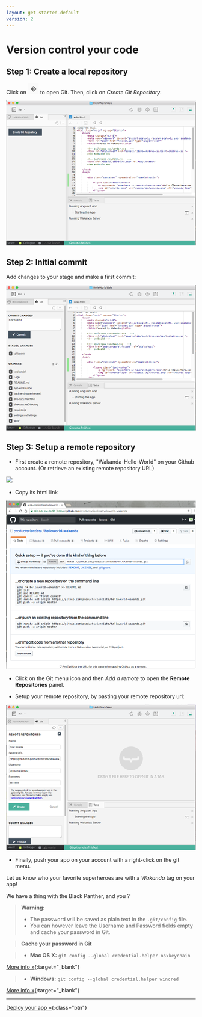 ```yaml
---
layout: get-started-default
version: 2
---
```


# Version control your code

## Step 1: Create a local repository

Click on <img class="inline" src="/img/git-shortcut.png" /> to open Git.
Then, click on _Create Git Repository_.

<img src="/img/hww2-create-local-repository.png" />

## Step 2: Initial commit

Add changes to your stage and make a first commit:

<img src="/img/hww2-git-commit.png" />


## Step 3: Setup a remote repository

- First create a remote repository, "Wakanda-Hello-World" on your Github account. (Or retrieve an existing remote repository URL)

<img src="/img/hww2-create-remote-github.png" />

- Copy its html link

<img src="/img/hww2-remote-url.png" />

- Click on the Git menu icon and then _Add a remote_ to open the **Remote Repositories** panel.


- Setup your remote repository, by pasting your remote repository url:

<img src="/img/hww2-add-remote.png" />

- Finally, push your app on your account with a right-click on the git menu. 

 Let us know who your favorite superheroes are with a _Wakanda_ tag on your app! 

 We have a thing with the Black Panther, and you ?


> **Warning:** 
> - The password will be saved as plain text in the `.git/config` file.
> - You can however leave the Username and Password fields empty and cache your password in Git.

> **Cache your password in Git** 

> - **Mac OS X:** `git config --global credential.helper osxkeychain`
    
[More info  »](https://help.github.com/articles/caching-your-github-password-in-git/#platform-mac){:target="_blank"}

> - **Windows:** `git config --global credential.helper wincred`
    
[More info  »](https://help.github.com/articles/caching-your-github-password-in-git/#platform-windows){:target="_blank"}

---

[Deploy your app »](deploy-your-app.html){:class="btn"}